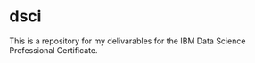 # dsci

This is a repository for my delivarables for the IBM Data Science Professional Certificate.
